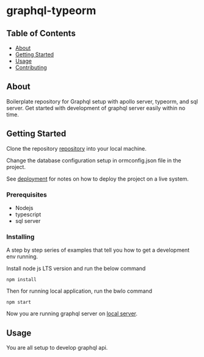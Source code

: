 # graphql-typeorm

## Table of Contents

- [About](#about)
- [Getting Started](#getting_started)
- [Usage](#usage)
- [Contributing](../CONTRIBUTING.md)

## About <a name = "about"></a>

Boilerplate repository for Graphql  setup with apollo server, typeorm, and sql server. Get started with development of graphql server easily within no time.

## Getting Started <a name = "getting_started"></a>

Clone the repository [repository](#https://github.com/nagurshaik-git/graphql-typeorm.git) into your local machine.

Change the database configuration setup in ormconfig.json file in the project.

See [deployment](#deployment) for notes on how to deploy the project on a live system.

### Prerequisites

- Nodejs
- typescript
- sql server

### Installing

A step by step series of examples that tell you how to get a development env running.

Install node js LTS version and run the below command

```
npm install
```

Then for running local application, run the bwlo command

```
npm start
```

Now you are running graphql server on [local server](#http://localhost:3000/api).

## Usage <a name = "usage"></a>

You are all setup to develop graphql api.
